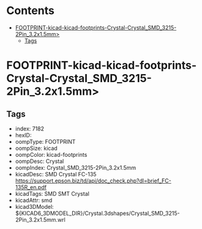 



Contents
========

* [FOOTPRINT-kicad-kicad-footprints-Crystal-Crystal_SMD_3215-2Pin_3.2x1.5mm>](#footprint-kicad-kicad-footprints-crystal-crystal_smd_3215-2pin_32x15mm)
	* [Tags](#tags)

# FOOTPRINT-kicad-kicad-footprints-Crystal-Crystal_SMD_3215-2Pin_3.2x1.5mm>

## Tags

- index: 7182
- hexID: 
- oompType: FOOTPRINT
- oompSize: kicad
- oompColor: kicad-footprints
- oompDesc: Crystal
- oompIndex: Crystal_SMD_3215-2Pin_3.2x1.5mm
- kicadDesc: SMD Crystal FC-135 https://support.epson.biz/td/api/doc_check.php?dl=brief_FC-135R_en.pdf
- kicadTags: SMD SMT Crystal
- kicadAttr: smd
- kicad3DModel: ${KICAD6_3DMODEL_DIR}/Crystal.3dshapes/Crystal_SMD_3215-2Pin_3.2x1.5mm.wrl
